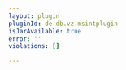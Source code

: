 ```yaml
---
layout: plugin
pluginId: de.db.vz.msintplugin
isJarAvailable: true
error: ''
violations: []

---
```

